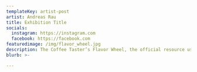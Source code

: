 ```yaml
---
templateKey: artist-post
artist: Andreas Rau
title: Exhibition Title
socials:
  instagram: https://instagram.com
  facebook: https://facebook.com
featuredimage: /img/flavor_wheel.jpg
description: The Coffee Taster’s Flavor Wheel, the official resource used by coffee tasters, has been revised for the first time this year.
blurb: >-

---
```

